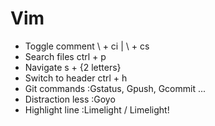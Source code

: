 # Vim

- Toggle comment    \ + ci | \ + cs
- Search files      ctrl + p
- Navigate          s + {2 letters}
- Switch to header  ctrl + h
- Git commands      :Gstatus, Gpush, Gcommit ...
- Distraction less  :Goyo
- Highlight line    :Limelight / Limelight!
